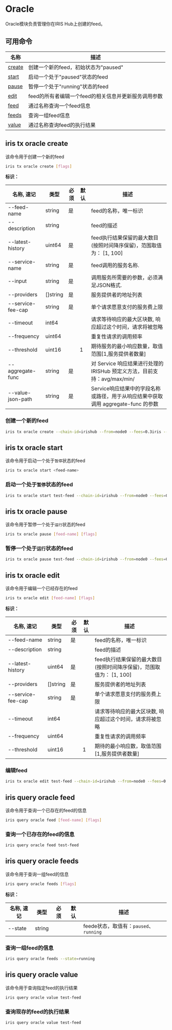 # Oracle

Oracle模块负责管理你在IRIS Hub上创建的feed。

## 可用命令

| 名称                                       | 描述                                 |
| ------------------------------------------ | ------------------------------------ |
| [create](#iris-tx-oracle-create)           | 创建一个新的feed，初始状态为"paused" |
| [start](#iris-tx-oracle-start)             | 启动一个处于"paused"状态的feed       |
| [pause](#iris-tx-oracle-pause)             | 暂停一个处于"running"状态的feed      |
| [edit](#iris-tx-oracle-edit)               | feed的所有者编辑一个feed的相关信息并更新服务调用参数   |
| [feed](#iris-query-oracle-feed)            | 通过名称查询一个feed信息             |
| [feeds](#iris-query-oracle-feeds)          | 查询一组feed信息                     |
| [value](#iris-query-oracle-value)          | 通过名称查询feed的执行结果           |

## iris tx oracle create

该命令用于创建一个新的feed

```bash
iris tx oracle create [flags]
```

**标识：**

| 名称, 速记        | 类型     | 必须 | 默认 | 描述                                                                              |
| ----------------- | -------- | ---- | ---- | --------------------------------------------------------------------------------- |
| --feed-name       | string   | 是   |      | feed的名称，唯一标识                                                              |
| --description     | string   |      |      | feed的描述                                                                        |
| --latest-history  | uint64   | 是   |      | feed执行结果保留的最大数目(按照时间降序保留)，范围取值为： [1, 100]               |
| --service-name    | string   | 是   |      | feed调用的服务名称.                                                               |
| --input           | string   | 是   |      | 调用服务所需要的参数，必须满足JSON格式.                                           |
| --providers       | []string | 是   |      | 服务提供者的地址列表                                                              |
| --service-fee-cap | string   | 是   |      | 单个请求愿意支付的服务费上限                                                      |
| --timeout         | int64    |      |      | 请求等待响应的最大区块数, 响应超过这个时间，请求将被忽略                          |
| --frequency       | uint64   |      |      | 重复性请求的调用频率                                                              |
| --threshold       | uint16   |      | 1    | 期待服务的最小响应数量，取值范围[1,服务提供者数量]                                      |
| --aggregate-func  | string   | 是   |      | 对 Service 响应结果进行处理的 IRISHub 预定义方法，目前支持：avg/max/min/          |
| --value-json-path | string   | 是   |      | Service响应结果中的字段名称或路径，用于从响应结果中获取调用 aggregate-func 的参数 |

### 创建一个新的feed

```bash
iris tx oracle create --chain-id=irishub --from=node0 --fees=0.3iris --feed-name="test-feed" --latest-history=10 --service-name="test-service" --input=<request-data> --providers=<provide1_address>,<provider2_address> --service-fee-cap=1iris --timeout=2 --frequency=10 --total=10 --threshold=1 --aggregate-func="avg" --value-json-path="high" --commit
```

## iris tx oracle start

该命令用于启动一个处于`暂停`状态的feed

```bash
iris tx oracle start <feed-name>
```

### 启动一个处于`暂停`状态的feed

```bash
iris tx oracle start test-feed --chain-id=irishub --from=node0 --fees=0.3iris --commit
```

## iris tx oracle pause

该命令用于暂停一个处于`运行`状态的feed

```bash
iris tx oracle pause [feed-name] [flags]
```

### 暂停一个处于`运行`状态的feed

```bash
iris tx oracle pause test-feed --chain-id=irishub --from=node0 --fees=0.3iris --commit
```

## iris tx oracle edit

该命令用于编辑一个已经存在的feed

```bash
iris tx oracle edit [feed-name] [flags]
```

**标识：**

| 名称, 速记        | 类型     | 必须 | 默认 | 描述                                                                |
| ----------------- | -------- | ---- | ---- | ------------------------------------------------------------------- |
| --feed-name       | string   | 是   |      | feed的名称，唯一标识                                                |
| --description     | string   |      |      | feed的描述                                                          |
| --latest-history  | uint64   | 是   |      | feed执行结果保留的最大数目(按照时间降序保留)，范围取值为： [1, 100] |
| --providers       | []string | 是   |      | 服务提供者的地址列表                                                |
| --service-fee-cap | string   | 是   |      | 单个请求愿意支付的服务费上限                                        |
| --timeout         | int64    |      |      | 请求等待响应的最大区块数, 响应超过这个时间，请求将被忽略            |
| --frequency       | uint64   |      |      | 重复性请求的调用频率                                                |
| --threshold       | uint16   |      | 1    | 期待的最小响应数，取值范围[1,服务提供者数量]                        |

### 编辑feed

```bash
iris tx oracle edit test-feed --chain-id=irishub --from=node0 --fees=0.3iris --latest-history=5 --commit
```

## iris query oracle feed

该命令用于查询一个已存在的feed的信息

```bash
iris query oracle feed [feed-name] [flags]
```

### 查询一个已存在的feed的信息

```bash
iris query oracle feed test-feed
```

## iris query oracle feeds

该命令用于查询一组feed的信息

```bash
iris query oracle feeds [flags]
```

**标识：**

| 名称, 速记 | 类型   | 必须 | 默认 | 描述                                   |
| ---------- | ------ | ---- | ---- | -------------------------------------- |
| --state    | string |      |      | feede状态，取值有：`paused`、`running` |

### 查询一组feed的信息

```bash
iris query oracle feeds --state=running
```

## iris query oracle value

该命令用于查询指定feed的执行结果

```bash
iris query oracle value test-feed
```

### 查询现存的feed的执行结果

```bash
iris query oracle value test-feed
```
